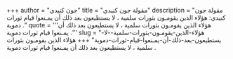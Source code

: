+++
author = "جون كنيدي"
title = "مقولة جون كنيدي"
description = "مقولة جون كنيدي: هؤلاء الذين يقومـون بثورات سلمية ، لا يستطيعون بعد ذلك أن يمـنعوا قيام ثورات دموية ."
quote = '''هؤلاء الذين يقومـون بثورات سلمية ، لا يستطيعون بعد ذلك أن يمـنعوا قيام ثورات دموية .'''
slug = "هؤلاء-الذين-يقومـون-بثورات-سلمية--لا-يستطيعون-بعد-ذلك-أن-يمـنعوا-قيام-ثورات-دموية"
+++
هؤلاء الذين يقومـون بثورات سلمية ، لا يستطيعون بعد ذلك أن يمـنعوا قيام ثورات دموية .
